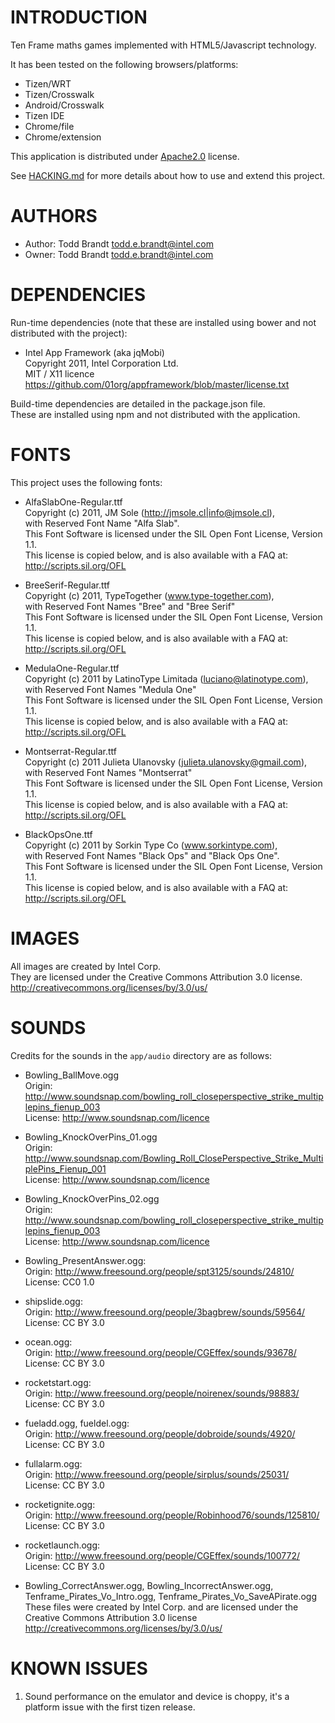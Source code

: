 # INTRODUCTION
Ten Frame maths games implemented with HTML5/Javascript technology.

It has been tested on the following browsers/platforms:
* Tizen/WRT
* Tizen/Crosswalk
* Android/Crosswalk
* Tizen IDE
* Chrome/file
* Chrome/extension

This application is distributed under [Apache2.0](http://www.apache.org/licenses/LICENSE-2.0.html) license.

See [HACKING.md](https://github.com/01org/webapps-tenframe/blob/master/HACKING.md) for more details about how to use and extend this project.

# AUTHORS
* Author: Todd Brandt <todd.e.brandt@intel.com>
* Owner: Todd Brandt <todd.e.brandt@intel.com>

# DEPENDENCIES
Run-time dependencies (note that these are installed using bower and not distributed with the project):

* Intel App Framework (aka jqMobi)<br/>
Copyright 2011, Intel Corporation Ltd.<br/>
MIT / X11 licence<br/>
https://github.com/01org/appframework/blob/master/license.txt

Build-time dependencies are detailed in the package.json file.<br/>
These are installed using npm and not distributed with the application.

# FONTS
This project uses the following fonts:

* AlfaSlabOne-Regular.ttf<br/>
Copyright (c) 2011, JM Sole (http://jmsole.cl|info@jmsole.cl),<br/>
with Reserved Font Name "Alfa Slab".<br/>
This Font Software is licensed under the SIL Open Font License, Version 1.1.<br/>
This license is copied below, and is also available with a FAQ at:<br/>
http://scripts.sil.org/OFL

* BreeSerif-Regular.ttf<br/>
Copyright (c) 2011, TypeTogether (www.type-together.com),<br/>
with Reserved Font Names "Bree" and "Bree Serif"<br/>
This Font Software is licensed under the SIL Open Font License, Version 1.1.<br/>
This license is copied below, and is also available with a FAQ at:<br/>
http://scripts.sil.org/OFL

* MedulaOne-Regular.ttf<br/>
Copyright (c) 2011 by LatinoType Limitada (luciano@latinotype.com),<br/>
with Reserved Font Names "Medula One"<br/>
This Font Software is licensed under the SIL Open Font License, Version 1.1.<br/>
This license is copied below, and is also available with a FAQ at:<br/>
http://scripts.sil.org/OFL

* Montserrat-Regular.ttf<br/>
Copyright (c) 2011 Julieta Ulanovsky (julieta.ulanovsky@gmail.com),<br/>
with Reserved Font Names "Montserrat"<br/>
This Font Software is licensed under the SIL Open Font License, Version 1.1.<br/>
This license is copied below, and is also available with a FAQ at:<br/>
http://scripts.sil.org/OFL

* BlackOpsOne.ttf<br/>
Copyright (c) 2011 by Sorkin Type Co (www.sorkintype.com),<br/>
with Reserved Font Names "Black Ops" and "Black Ops One".<br/>
This Font Software is licensed under the SIL Open Font License, Version 1.1.<br/>
This license is copied below, and is also available with a FAQ at:<br/>
http://scripts.sil.org/OFL

# IMAGES
All images are created by Intel Corp.<br/>
They are licensed under the Creative Commons Attribution 3.0 license.<br/>
http://creativecommons.org/licenses/by/3.0/us/

# SOUNDS
Credits for the sounds in the `app/audio` directory are as follows:

* Bowling_BallMove.ogg<br/>
Origin: http://www.soundsnap.com/bowling_roll_closeperspective_strike_multiplepins_fienup_003<br/>
License: http://www.soundsnap.com/licence

* Bowling_KnockOverPins_01.ogg<br/>
Origin: http://www.soundsnap.com/Bowling_Roll_ClosePerspective_Strike_MultiplePins_Fienup_001<br/>
License: http://www.soundsnap.com/licence

* Bowling_KnockOverPins_02.ogg<br/>
Origin: http://www.soundsnap.com/bowling_roll_closeperspective_strike_multiplepins_fienup_003<br/>
License: http://www.soundsnap.com/licence

* Bowling_PresentAnswer.ogg:<br/>
Origin: http://www.freesound.org/people/spt3125/sounds/24810/<br/>
License: CC0 1.0

* shipslide.ogg:<br/>
Origin: http://www.freesound.org/people/3bagbrew/sounds/59564/<br/>
License: CC BY 3.0

* ocean.ogg:<br/>
Origin: http://www.freesound.org/people/CGEffex/sounds/93678/<br/>
License: CC BY 3.0

* rocketstart.ogg:<br/>
Origin: http://www.freesound.org/people/noirenex/sounds/98883/<br/>
License: CC BY 3.0

* fueladd.ogg, fueldel.ogg:<br/>
Origin: http://www.freesound.org/people/dobroide/sounds/4920/<br/>
License: CC BY 3.0

* fullalarm.ogg:<br/>
Origin: http://www.freesound.org/people/sirplus/sounds/25031/<br/>
License: CC BY 3.0

* rocketignite.ogg:<br/>
Origin: http://www.freesound.org/people/Robinhood76/sounds/125810/<br/>
License: CC BY 3.0

* rocketlaunch.ogg:<br/>
Origin: http://www.freesound.org/people/CGEffex/sounds/100772/<br/>
License: CC BY 3.0

* Bowling_CorrectAnswer.ogg, Bowling_IncorrectAnswer.ogg, Tenframe_Pirates_Vo_Intro.ogg, Tenframe_Pirates_Vo_SaveAPirate.ogg<br/>
These files were created by Intel Corp. and are licensed under the Creative Commons Attribution 3.0 license http://creativecommons.org/licenses/by/3.0/us/

# KNOWN ISSUES
1) Sound performance on the emulator and device is choppy, it's a platform issue with the first tizen release.
